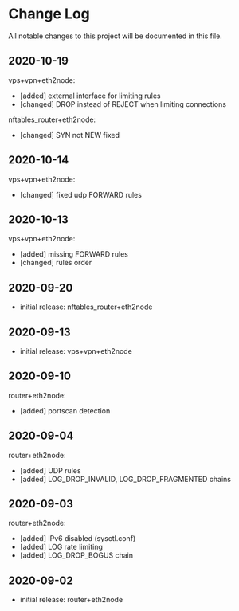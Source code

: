 # Change Log

All notable changes to this project will be documented in this file.

## 2020-10-19

vps+vpn+eth2node:
- [added] external interface for limiting rules
- [changed] DROP instead of REJECT when limiting connections  
  
nftables_router+eth2node:
- [changed] SYN not NEW fixed

## 2020-10-14

vps+vpn+eth2node:
- [changed] fixed udp FORWARD rules

## 2020-10-13

vps+vpn+eth2node:
- [added] missing FORWARD rules
- [changed] rules order

## 2020-09-20

- initial release: nftables_router+eth2node

## 2020-09-13

- initial release: vps+vpn+eth2node

## 2020-09-10

router+eth2node:
- [added] portscan detection

## 2020-09-04

router+eth2node:
- [added] UDP rules
- [added] LOG_DROP_INVALID, LOG_DROP_FRAGMENTED chains

## 2020-09-03

router+eth2node:
- [added] IPv6 disabled (sysctl.conf)  
- [added] LOG rate limiting
- [added] LOG_DROP_BOGUS chain

## 2020-09-02

- initial release: router+eth2node
